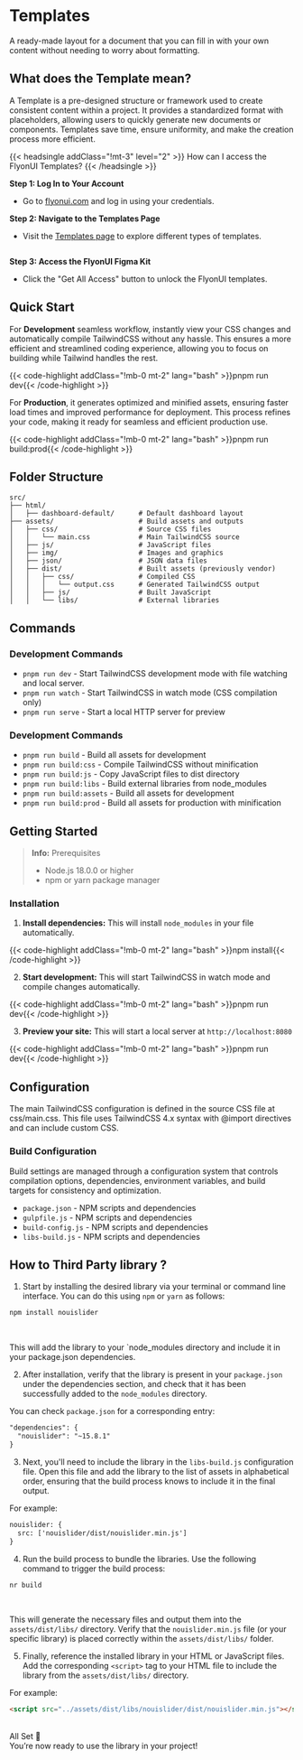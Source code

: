 # Templates

 A ready-made layout for a document that you can fill in with your own content without needing to worry about formatting.

<!-------------------- What does the Template mean? -------------------->  

## What does the Template mean?

A Template is a pre-designed structure or framework used to create consistent content within a project. It provides a standardized format with placeholders, allowing users to quickly generate new documents or components. Templates save time, ensure uniformity, and make the creation process more efficient.

<!-------------------- How can I access the FlyonUI Templates? -------------------->  

{{< headsingle addClass="!mt-3" level="2" >}} How can I access the FlyonUI Templates? {{< /headsingle >}}

**Step 1: Log In to Your Account**
- Go to <a class="link link-primary" href="https://flyonui.com/">flyonui.com</a> and log in using your credentials.
  
**Step 2: Navigate to the Templates Page**
- Visit the <a class="link link-primary" target="_blank" href="https://flyonui.com/templates">Templates page</a> to explore different types of templates.
    
<img src="https://cdn.flyonui.com/fy-assets/assets/images/templates-image.png" alt="" class="shadow-md rounded-md">  
        
**Step 3: Access the FlyonUI Figma Kit**
- Click the "Get All Access" button to unlock the FlyonUI templates.


<!-------------------- Quick Start -------------------->  

## Quick Start

For <b>Development</b> seamless workflow, instantly view your CSS changes and automatically compile TailwindCSS without any hassle. This ensures a more efficient and streamlined coding experience, allowing you to focus on building while Tailwind handles the rest.

{{< code-highlight addClass="!mb-0 mt-2" lang="bash" >}}pnpm run dev{{< /code-highlight >}}


For <b>Production</b>, it generates optimized and minified assets, ensuring faster load times and improved performance for deployment. This process refines your code, making it ready for seamless and efficient production use.

{{< code-highlight addClass="!mb-0 mt-2" lang="bash" >}}pnpm run build:prod{{< /code-highlight >}}

<!-------------------- Folder Structure -------------------->  

## Folder Structure

```text
src/
├── html/
│   ├── dashboard-default/      # Default dashboard layout
├── assets/                     # Build assets and outputs
│   ├── css/                    # Source CSS files
│   │   └── main.css            # Main TailwindCSS source
│   ├── js/                     # JavaScript files
│   ├── img/                    # Images and graphics
│   ├── json/                   # JSON data files
│   ├── dist/                   # Built assets (previously vendor)
│   │   ├── css/                # Compiled CSS
│   │   │   └── output.css      # Generated TailwindCSS output
│   │   ├── js/                 # Built JavaScript
│   │   └── libs/               # External libraries
```

<!-------------------- Commands -------------------->

## Commands
  
<!-- Development Commands -->
### Development Commands
- `pnpm run dev`  - Start TailwindCSS development mode with file watching and local server.
- `pnpm run watch`  - Start TailwindCSS in watch mode (CSS compilation only)
- `pnpm run serve`  - Start a local HTTP server for preview

<!-- Build Commands -->
### Development Commands
- `pnpm run build`  - Build all assets for development
- `pnpm run build:css`  - Compile TailwindCSS without minification
- `pnpm run build:js`  - Copy JavaScript files to dist directory
- `pnpm run build:libs`  - Build external libraries from node_modules
- `pnpm run build:assets`  - Build all assets for development
- `pnpm run build:prod`  - Build all assets for production with minification

<!-------------------- Getting Started -------------------->

## Getting Started

> **Info:** Prerequisites
> <ul>
> <li>Node.js 18.0.0 or higher</li>
> <li>npm or yarn package manager</li>
> </ul>

<!-- Installation -->
### Installation
1. **Install dependencies:** This will install `node_modules` in your file automatically.

{{< code-highlight addClass="!mb-0 mt-2" lang="bash" >}}npm install{{< /code-highlight >}}

2. **Start development:** This will start TailwindCSS in watch mode and compile changes automatically.


{{< code-highlight addClass="!mb-0 mt-2" lang="bash" >}}pnpm run dev{{< /code-highlight >}}

3. **Preview your site:** This will start a local server at `http://localhost:8080`

{{< code-highlight addClass="!mb-0 mt-2" lang="bash" >}}pnpm run dev{{< /code-highlight >}}

<!-------------------- Configuration -------------------->

## Configuration

The main TailwindCSS configuration is defined in the source CSS file at css/main.css. This file uses TailwindCSS 4.x syntax with @import directives and can include custom CSS.

<!-- Build Configuration -->
### Build Configuration

Build settings are managed through a configuration system that controls compilation options, dependencies, environment variables, and build targets for consistency and optimization.

- `package.json` - NPM scripts and dependencies
- `gulpfile.js` - NPM scripts and dependencies
- `build-config.js` - NPM scripts and dependencies
- `libs-build.js` - NPM scripts and dependencies

<!-------------------- How to Third-Party library? -------------------->

## How to Third Party library ?

1. Start by installing the desired library via your terminal or command line interface. You can do this using `npm` or `yarn` as follows: 
```html
npm install nouislider
```
<br>

This will add the library to your `node_modules directory and include it in your package.json dependencies.


2. After installation, verify that the library is present in your `package.json` under the dependencies section, and check that it has been successfully added to the `node_modules` directory.

You can check `package.json` for a corresponding entry:
```html
"dependencies": {
  "nouislider": "~15.8.1"
}
```

3. Next, you'll need to include the library in the `libs-build.js` configuration file. Open this file and add the library to the list of assets in alphabetical order, ensuring that the build process knows to include it in the final output.

For example:
```html
nouislider: {
  src: ['nouislider/dist/nouislider.min.js']
}
```

4. Run the build process to bundle the libraries. Use the following command to trigger the build process:
```html
nr build
```
<br>

This will generate the necessary files and output them into the `assets/dist/libs/` directory. Verify that the `nouislider.min.js` file (or your specific library) is placed correctly within the `assets/dist/libs/` folder.

5. Finally, reference the installed library in your HTML or JavaScript files. Add the corresponding `<script>` tag to your HTML file to include the library from the `assets/dist/libs/` directory.

For example:
```html
<script src="../assets/dist/libs/nouislider/dist/nouislider.min.js"></script>
```
<br>
All Set 🚀
<br>
You’re now ready to use the library in your project!
